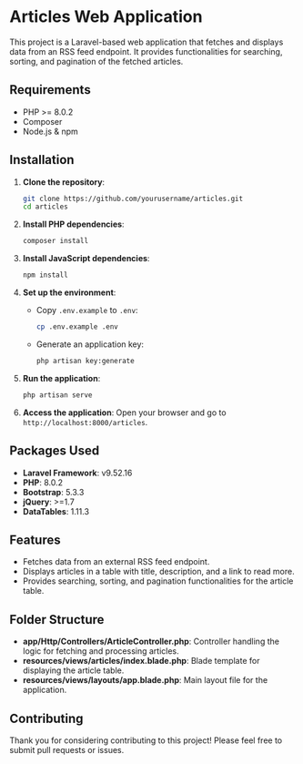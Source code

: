 # Articles Web Application

This project is a Laravel-based web application that fetches and displays data from an RSS feed endpoint. It provides functionalities for searching, sorting, and pagination of the fetched articles.

## Requirements

- PHP >= 8.0.2
- Composer
- Node.js & npm

## Installation

1. **Clone the repository**:
    ```bash
    git clone https://github.com/yourusername/articles.git
    cd articles
    ```

2. **Install PHP dependencies**:
    ```bash
    composer install
    ```

3. **Install JavaScript dependencies**:
    ```bash
    npm install
    ```

4. **Set up the environment**:
    - Copy `.env.example` to `.env`:
      ```bash
      cp .env.example .env
      ```
    - Generate an application key:
      ```bash
      php artisan key:generate
      ```

5. **Run the application**:
    ```bash
    php artisan serve
    ```

6. **Access the application**:
    Open your browser and go to `http://localhost:8000/articles`.

## Packages Used

- **Laravel Framework**: v9.52.16
- **PHP**: 8.0.2
- **Bootstrap**: 5.3.3
- **jQuery**: >=1.7
- **DataTables**: 1.11.3

## Features

- Fetches data from an external RSS feed endpoint.
- Displays articles in a table with title, description, and a link to read more.
- Provides searching, sorting, and pagination functionalities for the article table.

## Folder Structure

- **app/Http/Controllers/ArticleController.php**: Controller handling the logic for fetching and processing articles.
- **resources/views/articles/index.blade.php**: Blade template for displaying the article table.
- **resources/views/layouts/app.blade.php**: Main layout file for the application.

## Contributing

Thank you for considering contributing to this project! Please feel free to submit pull requests or issues.

